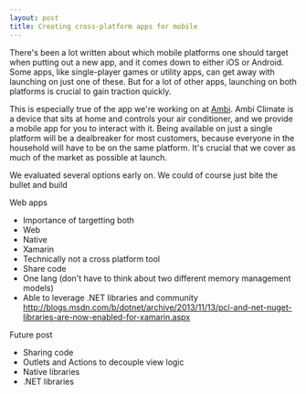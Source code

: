 ```yaml
---
layout: post
title: Creating cross-platform apps for mobile
---
```


There's been a lot written about which mobile platforms one should target when putting out a new app, and it comes down to either iOS or Android. Some apps, like single-player games or utility apps, can get away with launching on just one of these. But for a lot of other apps, launching on both platforms is crucial to gain traction quickly.

This is especially true of the app we're working on at [Ambi](http://www.ambiclimate.com). Ambi Climate is a device that sits at home and controls your air conditioner, and we provide a mobile app for you to interact with it. Being available on just a single platform will be a dealbreaker for most customers, because everyone in the household will have to be on the same platform. It's crucial that we cover as much of the market as possible at launch.

We evaluated several options early on. We could of course just bite the bullet and build 

Web apps 


- Importance of targetting both
- Web
- Native
- Xamarin
- Technically not a cross platform tool
- Share code
- One lang (don't have to think about two different memory management models)
- Able to leverage .NET libraries and community
http://blogs.msdn.com/b/dotnet/archive/2013/11/13/pcl-and-net-nuget-libraries-are-now-enabled-for-xamarin.aspx

Future post
- Sharing code
- Outlets and Actions to decouple view logic
- Native libraries
- .NET libraries